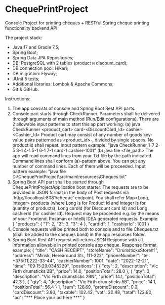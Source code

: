 # ChequePrintProject

Console Project for printing cheques + RESTful Spring cheque printing functionality backend API

The project stack:

- Java 17 and Gradle 7.5;
- Spring Boot;
- Spring Data JPA Repositories;
- DB: PostgreSQL with 2 tables (product и discount_card);
- DB connection pool: Hikari;
- DB migration: Flyway;
- JUnit 5 tests;
- Additional libraries: Lombok & Apache Commons;
- Git & GitHub.

Instructions:

1) The app consists of console and Spring Boot Rest API parts.
2) Console part starts through CheckRunner. Parameters shall
   be delivered through arguments of main method (Run/Edit configurations). There are 2 allowable input patterns to
   start this ap part working:
   (a) java CheckRunner <product_cart> card-<DiscountCard_Id> cashier-<Cashier_Id>
   Product cart may consist of any number of goods key-value pairs patterned as <product_id>-<quantity>, divided by
   single spaces. No product id shall repeat.
   Input pattern example: "java CheckRunner 1-7 2-5 3-1 4-1 5-1 6-1 7-1 card-1 cashier-1001"
   (b) java file <file_path>
   The app will read command lines from your Txt file by the path indicated. Command lines shall conform (a)-pattern
   above. You can put any number of command lines. Each of them will be proceeded.
   Input pattern example: "java file D:\ChequePrintProject\src\main\resources\Cheques.txt"
3) Spring Boot API part shall be started through ChequePrintProjectApplication boot starter. The requests are to be
   provided in JSON format in the body of Post requests via 'http://localhost:8081/cheque' endpoint.
   You shall refer Map<Long, Integer> products (where Long is for Product Id and Integer is for quantity of products),
   Long cardId (for Discount card Id) and Long cashierId (for cashier Id). Request may be proceeded e.g. by the means of
   your Frontend, Postman or Intellij IDEA generated requests.
   Example:
   {
   "products": {
   "1": 2,
   "2": 3,
   "3": 4
   },
   "cardId": 1,
   "cashierId": 1001
   }
4) Console requests will be printed both to console and to file Cheques.txt (shall be added to the cheques band) in the
   app resources folder.
5) Spring Boot Rest API request will return JSON Response with all information allowable in printed console app cheque.
   Response format example:
   {
   "title": "CASH RECEIPT",
   "storeName": "DrumsticksStore#1",
   "address": "Minsk, Herearound Str., 111-222",
   "phoneNumber": "tel. +375(11)222-33-44",
   "cashierNumber": 1001,
   "date": "2022-12-21",
   "time": "09:15:29.0345229",
   "positions": [
   {
   "qty": 2,
   "description": "Vic Firth drumsticks 2B",
   "price": 14.0,
   "positionTotal": 28.0
   },
   {
   "qty": 3,
   "description": "Vic Firth drumsticks 2BN",
   "price": 14.1,
   "positionTotal": 42.3
   },
   {
   "qty": 4,
   "description": "Vic Firth drumsticks 5B",
   "price": 14.1,
   "positionTotal": 56.4
   }
   ],
   "sum": 126.69,
   "promoDiscount": 0.0,
   "cardDiscount": 3.80,
   "taxable": 102.42,
   "vat": 20.48,
   "total": 122.90,
   "ad": "*** Place your ad here ***"
   }

